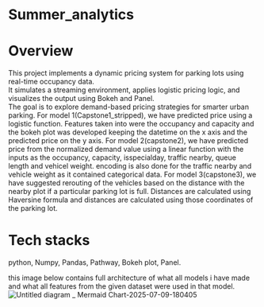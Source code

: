 # Summer_analytics
# Overview
This project implements a dynamic pricing system for parking lots using real-time occupancy data.  
It simulates a streaming environment, applies logistic pricing logic, and visualizes the output using Bokeh and Panel.  
The goal is to explore demand-based pricing strategies for smarter urban parking.
For model 1(Capstone1_stripped), we have predicted price using a logistic function. Features taken into were the occupancy and capacity and the bokeh plot was developed keeping the datetime on the x axis and the predicted price on the y axis.
For model 2(capstone2), we have predicted price from the normalized demand value using a linear function with the inputs as the occupancy, capacity, isspecialday, traffic nearby, queue length and vehicel weight. encoding is also done for the traffic nearby and vehicle weight as it contained categorical data.
For model 3(capstone3), we have suggested rerouting of the vehicles based on the distance with the nearby plot if a particular parking lot is full. Distances are calculated using Haversine formula and distances are calculated using those coordinates of the parking lot.

# Tech stacks
python,
Numpy,
Pandas,
Pathway,
Bokeh plot,
Panel.

this image below contains full architecture of what all models i have made and what all features from the given dataset were used in that model.
![Untitled diagram _ Mermaid Chart-2025-07-09-180405](https://github.com/user-attachments/assets/6be28a7f-8bde-432e-89e2-186b39fce349)


